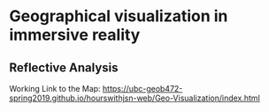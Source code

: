 # Geographical visualization in immersive reality


## Reflective Analysis

Working Link to the Map: https://ubc-geob472-spring2019.github.io/hourswithjsn-web/Geo-Visualization/index.html
